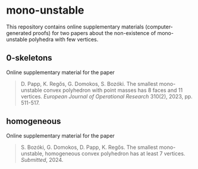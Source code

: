 # mono-unstable

This repository contains online supplementary materials (computer-generated proofs) for two papers about the non-existence of mono-unstable polyhedra with few vertices.

## 0-skeletons
Online supplementary material for the paper
> D. Papp, K. Regős, G. Domokos, S. Bozóki. The smallest mono-unstable convex polyhedron with point masses has 8 faces and 11 vertices.
> *European Journal of Operational Research* 310(2), 2023, pp. 511-517.

## homogeneous
Online supplementary material for the paper
> S. Bozóki, G. Domokos, D. Papp, K. Regős. The smallest mono-unstable, homogeneous convex polyhedron  has at least 7 vertices. *Submitted*, 2024.


